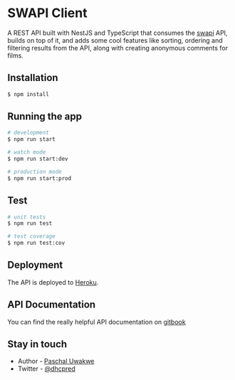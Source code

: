 # SWAPI Client
A REST API built with NestJS and TypeScript that consumes
the [swapi](https://swapi.py4e.com) API, builds on top of
it, and adds some cool features like sorting, ordering and
filtering results from the API, along with creating anonymous
comments for films.

## Installation

```bash
$ npm install
```

## Running the app

```bash
# development
$ npm run start

# watch mode
$ npm run start:dev

# production mode
$ npm run start:prod
```

## Test

```bash
# unit tests
$ npm run test

# test coverage
$ npm run test:cov
```

## Deployment
The API is deployed to [Heroku](http://swapi-nestjs.herokuapp.com).

## API Documentation
You can find the really helpful API documentation on 
[gitbook](https://blaizepaschal.gitbook.io/swapi-client-1/)

## Stay in touch

- Author - [Paschal Uwakwe](http://linkedin.com/in/paschal-uwakwe-898a871a8)
- Twitter - [@dhcpred](https://twitter.com/dhcpred)


